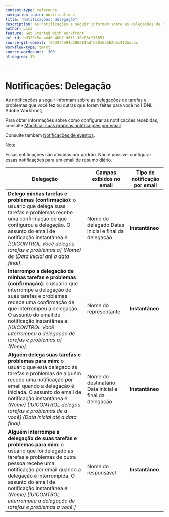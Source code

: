```yaml
---
content-type: reference
navigation-topic: notifications
title: "Notificações: delegação"
description: As notificações a seguir informam sobre as delegações de tarefas e problemas que você fez ou outras feitas para você no Adobe Workfront.
author: Lisa
feature: Get Started with Workfront
exl-id: bd329c5a-4440-4bb7-96f1-30e83c213851
source-git-commit: f6335f4e94d286681adfb50165562b2c41b5acac
workflow-type: tm+mt
source-wordcount: '300'
ht-degree: 1%

---
```


# Notificações: Delegação

As notificações a seguir informam sobre as delegações de tarefas e problemas que você fez ou outras que foram feitas para você no [!DNL Adobe Workfront].

Para obter informações sobre como configurar as notificações recebidas, consulte [Modificar suas próprias notificações por email](activate-or-deactivate-your-own-event-notifications.md).

Consulte também [Notificações de eventos](event-notifications.md).

>[!NOTE]
>
>Essas notificações são ativadas por padrão. Não é possível configurar essas notificações para um email de resumo diário.

| Delegação | Campos exibidos no email | Tipo de notificação por email |
|------------------------------------------------------------------------------------------------------------------------------------------------------------------------------------------------------------------------------------------------------------------------------------------------|-----------------------------------------------------|----------------------------|
| **Delego minhas tarefas e problemas (confirmação)**: o usuário que delega suas tarefas e problemas recebe uma confirmação de que configurou a delegação. O assunto do email de notificação instantânea é: *[!UICONTROL Você delegou tarefas e problemas a] (Nome) de (Data inicial até a data final)*. | Nome do delegado Datas inicial e final da delegação | **Instantâneo** |
| **Interrompo a delegação de minhas tarefas e problemas (confirmação)**: o usuário que interrompe a delegação de suas tarefas e problemas recebe uma confirmação de que interrompeu a delegação. O assunto do email de notificação instantânea é: *[!UICONTROL Você interrompeu a delegação de tarefas e problemas a] (Nome)*. | Nome do representante | **Instantâneo** |
| **Alguém delega suas tarefas e problemas para mim**: o usuário que está delegado às tarefas e problemas de alguém recebe uma notificação por email quando a delegação é iniciada. O assunto do email de notificação instantânea é: *(Nome) [!UICONTROL delegou tarefas e problemas de a você] (Data inicial até a data final)*. | Nome do destinatário Data inicial e final da delegação | **Instantâneo** |
| **Alguém interrompe a delegação de suas tarefas e problemas para mim**: o usuário que foi delegado às tarefas e problemas de outra pessoa recebe uma notificação por email quando a delegação é interrompida. O assunto do email de notificação instantânea é: *(Nome) [!UICONTROL interrompeu a delegação de tarefas e problemas a você.]* | Nome do responsável | **Instantâneo** |
